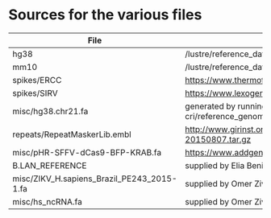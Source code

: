 # Sources for the various files 

__File__ | __Source__
--- | ---
hg38    |	/lustre/reference_data/mib-cri/reference_genomes/homo_sapiens/hg38/fasta/hsa.hg38.fa
mm10    |	/lustre/reference_data/mib-cri/reference_genomes/mus_musculus/mm10/fasta/mmu.mm10.fa
spikes/ERCC |	https://www.thermofisher.com/order/catalog/product/4456739
spikes/SIRV |   https://www.lexogen.com/wp-content/uploads/2015/08/SIRV_Sequences_150601.zip
misc/hg38.chr21.fa  |	generated by running "samtools faidx /lustre/reference_data/mib-cri/reference_genomes/homo_sapiens/hg38/fasta/hsa.hg38.fa chr21 > hg38.chr21.fa"
repeats/RepeatMaskerLib.embl    |	http://www.girinst.org/server/RepBase/protected/repeatmaskerlibraries/repeatmaskerlibraries-20150807.tar.gz
misc/pHR-SFFV-dCas9-BFP-KRAB.fa |	https://www.addgene.org/46911/
B.LAN_REFERENCE	|	supplied by Elia Benito-Gutierrez, via the EBI servers (Dec 16, 2016)
misc/ZIKV_H.sapiens_Brazil_PE243_2015-1.fa   |   supplied by Omer Ziv (Mar 13, 2017)
misc/hs_ncRNA.fa    |   supplied by Omer Ziv (May 10, 2017)

